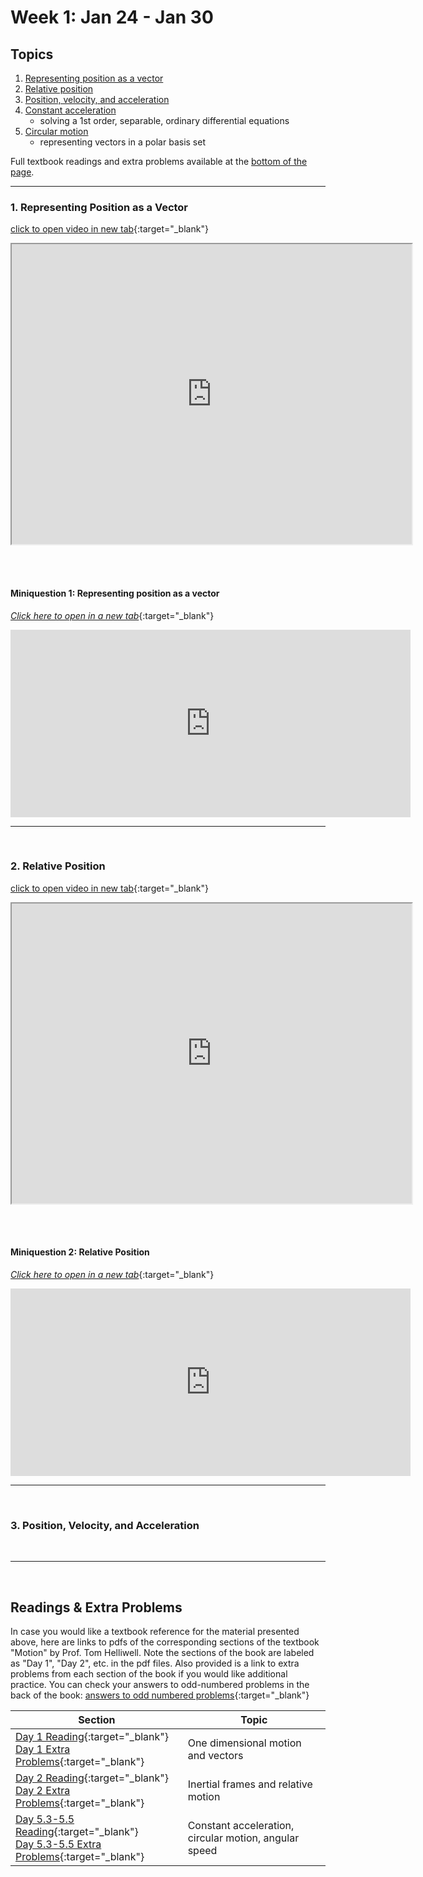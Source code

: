 # Week 1: Jan 24 - Jan 30

## Topics

1. [Representing position as a vector](#1-representing-position-as-a-vector)
2. [Relative position](#2-relative-position)
3. [Position, velocity, and acceleration](#3-position-velocity-and-acceleration)
4. [Constant acceleration](#4-constant-acceleration)
    - solving a 1st order, separable, ordinary differential equations
5. [Circular motion](#5-circular-motion)
    - representing vectors in a polar basis set

Full textbook readings and extra problems available at the [bottom of the page](#readings-and-extra-problems).


------------------------------------------

### 1. Representing Position as a Vector


[click to open video in new tab](https://drive.google.com/file/d/1r0U5jU8VXzeWA7FN7oT9Q0AdwrRuBfkT/view?usp=sharing){:target="_blank"}

<iframe src="https://drive.google.com/file/d/1r0U5jU8VXzeWA7FN7oT9Q0AdwrRuBfkT/preview" width="640" height="480">
</iframe>

<br> <br>

#### Miniquestion 1: Representing position as a vector
[*Click here to open in a new tab*](https://docs.google.com/forms/d/e/1FAIpQLSfN_9bu9VkA7aEr6lyVUvddwqyQ9i76D7L3HRkSNcxkbsTRkQ/viewform){:target="_blank"}

<iframe src="https://docs.google.com/forms/d/e/1FAIpQLSfN_9bu9VkA7aEr6lyVUvddwqyQ9i76D7L3HRkSNcxkbsTRkQ/viewform?embedded=true" width="640" height="300" frameborder="0" marginheight="0" marginwidth="0">Loading…
</iframe>

<br>

------------------------------------------------

<br>

### 2. Relative Position

[click to open video in new tab](https://drive.google.com/file/d/1r0U5jU8VXzeWA7FN7oT9Q0AdwrRuBfkT/view?usp=sharing){:target="_blank"}

<iframe src="https://drive.google.com/file/d/1r0U5jU8VXzeWA7FN7oT9Q0AdwrRuBfkT/preview" width="640" height="480">
</iframe>

<br> <br>

#### Miniquestion 2: Relative Position
[*Click here to open in a new tab*](https://docs.google.com/forms/d/e/1FAIpQLSfN_9bu9VkA7aEr6lyVUvddwqyQ9i76D7L3HRkSNcxkbsTRkQ/viewform){:target="_blank"}

<iframe src="https://docs.google.com/forms/d/e/1FAIpQLSfN_9bu9VkA7aEr6lyVUvddwqyQ9i76D7L3HRkSNcxkbsTRkQ/viewform?embedded=true" width="640" height="300" frameborder="0" marginheight="0" marginwidth="0">Loading…
</iframe>

<br>

--------------------------------------------------

<br>

### 3. Position, Velocity, and Acceleration 


<br> 

----------------------------

<br>

## Readings & Extra Problems

In case you would like a textbook reference for the material presented above, here are links to pdfs of the corresponding sections of the textbook "Motion" by Prof. Tom Helliwell. Note the sections of the book are labeled as "Day 1", "Day 2", etc. in the pdf files. Also provided is a link to extra problems from each section of the book if you would like additional practice. You can check your answers to odd-numbered problems in the back of the book: [answers to odd numbered problems](https://drive.google.com/file/d/1fy-ZFPoq-9iIml1Ly844rHdsNjBmd4xi/view?usp=sharing){:target="_blank"}


Section | Topic
------- | -----
[Day 1 Reading](https://drive.google.com/file/d/1f-K8tt_ZtxRbL62liCbMyhVCCIoZCBkb/view?usp=sharing){:target="_blank"} <br> [Day 1 Extra Problems](https://drive.google.com/file/d/1s6usNjR6rw6oGdewIukkgQ2OwTOVkjFe/view?usp=sharing){:target="_blank"} |One dimensional motion and vectors
[Day 2 Reading](https://drive.google.com/file/d/1mjf2urQ5W2OLHNOnknhwWeysj9siwuc_/view?usp=sharing){:target="_blank"} <br> [Day 2 Extra Problems](https://drive.google.com/file/d/1yO7aKHAe12k3A9eHuvVpyjOcoZCbhkI2/view?usp=sharing){:target="_blank"} |   Inertial frames and relative motion
[Day 5.3-5.5 Reading](https://drive.google.com/file/d/13C67KmLYZkeiC1wp_NKbUfWFYkwOrQiu/view?usp=sharing){:target="_blank"} <br> [Day 5.3-5.5 Extra Problems](https://drive.google.com/file/d/1XP3hQ3zskzCqiFOBykEK4PC4ZvPBlHXP/view?usp=sharing){:target="_blank"} | Constant acceleration, circular motion, angular speed






